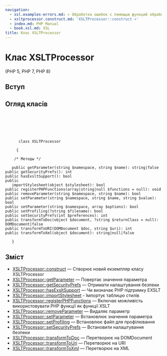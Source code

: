```yaml
---
navigation:
  - xsl.examples-errors.md: « Обработка ошибок с помощью функций обработки ошибок libxml
  - xsltprocessor.construct.md: 'XSLTProcessor::construct »'
  - index.md: PHP Manual
  - book.xsl.md: XSL
title: Клас XSLTProcessor
---
```

# Клас XSLTProcessor

(PHP 5, PHP 7, PHP 8)

## Вступ

## Огляд класів

```classsynopsis

     
    

    
     
      class XSLTProcessor
     
     {

    /* Методы */
    
   public getParameter(string $namespace, string $name): string|false
public getSecurityPrefs(): int
public hasExsltSupport(): bool
public
   importStylesheet(object $stylesheet): bool
public registerPHPFunctions(array|string|null $functions = null): void
public removeParameter(string $namespace, string $name): bool
public setParameter(string $namespace, string $name, string $value): bool
public setParameter(string $namespace, array $options): bool
public setProfiling(?string $filename): bool
public setSecurityPrefs(int $preferences): int
public transformToDoc(object $document, ?string $returnClass = null): DOMDocument|false
public transformToURI(DOMDocument $doc, string $uri): int
public transformToXml(object $document): string|null|false

   }
```

## Зміст

-   [XSLTProcessor::construct](xsltprocessor.construct.md) — Створює новий екземпляр класу XSLTProcessor
-   [XSLTProcessor::getParameter](xsltprocessor.getparameter.md) — Повертає значення параметра
-   [XSLTProcessor::getSecurityPrefs](xsltprocessor.getsecurityprefs.md) — Отримати налаштування безпеки
-   [XSLTProcessor::hasExsltSupport](xsltprocessor.hasexsltsupport.md) — Чи визначає PHP підтримку EXSLT
-   [XSLTProcessor::importStylesheet](xsltprocessor.importstylesheet.md) - Імпортує таблицю стилів
-   [XSLTProcessor::registerPHPFunctions](xsltprocessor.registerphpfunctions.md) — Включає можливість використовувати PHP функції як функції XSLT
-   [XSLTProcessor::removeParameter](xsltprocessor.removeparameter.md) — Видаляє параметр
-   [XSLTProcessor::setParameter](xsltprocessor.setparameter.md) — Встановлює значення параметра
-   [XSLTProcessor::setProfiling](xsltprocessor.setprofiling.md) — Встановлює файл для профілювання
-   [XSLTProcessor::setSecurityPrefs](xsltprocessor.setsecurityprefs.md) — Встановити налаштування безпеки
-   [XSLTProcessor::transformToDoc](xsltprocessor.transformtodoc.md) — Перетворює на DOMDocument
-   [XSLTProcessor::transformToUri](xsltprocessor.transformtouri.md) — Перетворює на URI
-   [XSLTProcessor::transformToXml](xsltprocessor.transformtoxml.md) — Перетворює на XML
